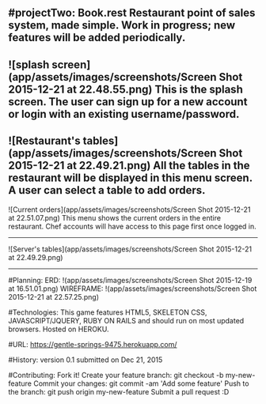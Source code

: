 #projectTwo: Book.rest
Restaurant point of sales system, made simple. Work in progress; new features will be added periodically.
---

![splash screen](app/assets/images/screenshots/Screen Shot 2015-12-21 at 22.48.55.png)
This is the splash screen. The user can sign up for a new account or login with an existing username/password.
---

![Restaurant's tables](app/assets/images/screenshots/Screen Shot 2015-12-21 at 22.49.21.png)
All the tables in the restaurant will be displayed in this menu screen. A user can select a table to
add orders.
---

![Current orders](app/assets/images/screenshots/Screen Shot 2015-12-21 at 22.51.07.png)
This menu shows the current orders in the entire restaurant. Chef accounts will have access to this page first once
logged in.

---

![Server's tables](app/assets/images/screenshots/Screen Shot 2015-12-21 at 22.49.29.png)

___

#Planning:
ERD: !(app/assets/images/screenshots/Screen Shot 2015-12-19 at 16.51.01.png)
WIREFRAME: !(app/assets/images/screenshots/Screen Shot 2015-12-21 at 22.57.25.png)

#Technologies:
This game features HTML5, SKELETON CSS, JAVASCRIPT/JQUERY, RUBY ON RAILS and should run on most updated browsers.
Hosted on HEROKU.

#URL:
https://gentle-springs-9475.herokuapp.com/

#History:
version 0.1 submitted on Dec 21, 2015

#Contributing:
Fork it!
Create your feature branch: git checkout -b my-new-feature
Commit your changes: git commit -am 'Add some feature'
Push to the branch: git push origin my-new-feature
Submit a pull request :D
